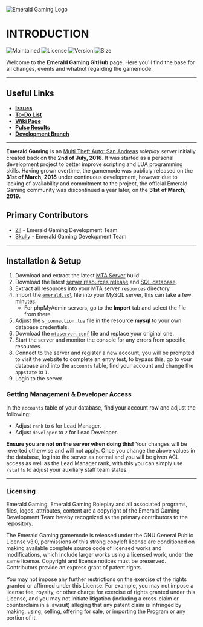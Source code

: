 ![Emerald Gaming Logo](https://i.imgur.com/0P2v1NZ.png)
# INTRODUCTION
![Maintained](https://img.shields.io/maintenance/yes/2019.svg)
![License](https://img.shields.io/eclipse-marketplace/l/ImSkully.svg)
![Version](https://img.shields.io/github/release/ImSkully/emeraldgamingmta.svg)
![Size](https://img.shields.io/github/repo-size/ImSkully/emeraldgamingmta.svg)

Welcome to the **Emerald Gaming GitHub** page. Here you'll find the base for all changes, events and whatnot regarding the gamemode.

***
## Useful Links
* **[Issues](https://github.com/ImSkully/emeraldgamingmta/issues)**
* **[To-Do List](https://github.com/ImSkully/emeraldgamingmta/projects/1)**
* **[Wiki Page](https://github.com/ImSkully/emeraldgamingmta/wiki)**
* **[Pulse Results](https://github.com/ImSkully/emeraldgamingmta/graphs/commit-activity)**
* **[Development Branch](https://github.com/ImSkully/emeraldgamingmta/tree/development)**


***

**Emerald Gaming** is an [Multi Theft Auto: San Andreas](https://mtasa.com/) *roleplay server* initially created back on the **2nd of July, 2016**. It was started as a personal development project to better improve scripting and LUA programming skills. Having grown overtime, the gamemode was publicly released on the **31st of March, 2018** under continuous development, however due to lacking of availability and commitment to the project, the official Emerald Gaming community was discontinued a year later, on the **31st of March, 2019.**

## Primary Contributors
 * [Zil](https://github.com/ItsZil) - Emerald Gaming Development Team
 * [Skully](https://github.com/ImSkully) - Emerald Gaming Development Team

***
## Installation & Setup
1. Download and extract the latest [MTA Server](https://nightly.mtasa.com/) build.
2. Download the latest [server resources release](https://github.com/ImSkully/emeraldgamingmta/releases) and [SQL database](https://github.com/ImSkully/emeraldgamingmta/releases/download/v0.4.0/emerald.sql).
3. Extract all resources into your MTA server `resources` directory.
4. Import the [`emerald.sql`](https://github.com/ImSkully/emeraldgamingmta/releases/download/v0.4.0/emerald.sql) file into your MySQL server, this can take a few minutes.
	*  For phpMyAdmin servers, go to the **Import** tab and select the file from there.
5. Adjust the [`s_connection.lua`](https://github.com/ImSkully/emeraldgamingmta/blob/master/mysql/s_connection.lua) file in the resource **mysql** to your own database credentials.
6. Download the [`mtaserver.conf`](https://github.com/ImSkully/emeraldgamingmta/releases/download/v4.0.0/mtaserver.conf) file and replace your original one.
7. Start the server and monitor the console for any errors from specific resources.
8. Connect to the server and register a new account, you will be prompted to visit the website to complete an entry test, to bypass this, go to your database and into the `accounts` table, find your account and change the `appstate` to `1`.
9. Login to the server.

### Getting Management & Developer Access

In the `accounts` table of your database, find your account row and adjust the following:
 * Adjust `rank` to `6` for Lead Manager.
 * Adjust `developer` to `2` for Lead Developer.

__Ensure you are not on the server when doing this!__ Your changes will be reverted otherwise and will not apply. Once you change the above values in the database, log into the server as normal and you will be given ACL access as well as the Lead Manager rank, with this you can simply use `/staffs` to adjust your auxiliary staff team states.
***
### Licensing

Emerald Gaming, Emerald Gaming Roleplay and all associated programs, files, logos, attributes, content are a copyright of the Emerald Gaming Development Team hereby recognized as the primary contributors to the repository.

The Emerald Gaming gamemode is released under the GNU General Public License v3.0, permissions of this strong copyleft license are conditioned on making available complete source code of licensed works and modifications, which include larger works using a licensed work, under the same license. Copyright and license notices must be preserved. Contributors provide an express grant of patent rights.

You may not impose any further restrictions on the exercise of the rights granted or affirmed under this License.  For example, you may not impose a license fee, royalty, or other charge for exercise of rights granted under this License, and you may not initiate litigation (including a cross-claim or counterclaim in a lawsuit) alleging that any patent claim is infringed by making, using, selling, offering for sale, or importing the Program or any portion of it.
